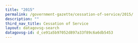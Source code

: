 ```yaml
---
title: "2015"
permalink: /government-gazette/cessation-of-service/2015/
description: ""
third_nav_title: Cessation of Service
layout: datagovsg-search
datagovsg-id: d_ce91a5b97052d897a33f89c6a6db5453
---
```

